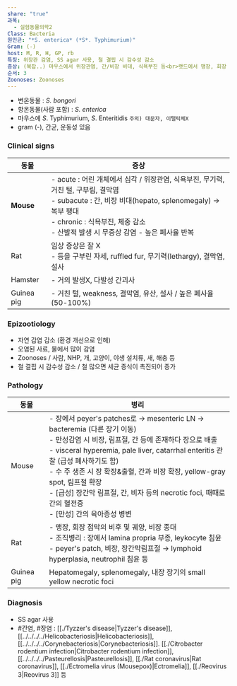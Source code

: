 ```yaml
---
share: "true"
과목:
  - 실험동물의학2
Class: Bacteria
원인균: "*S. enterica* (*S*. Typhimurium)"
Gram: (-)
host: M, R, H, GP, rb
특징: 위장관 감염, SS agar 사용, 철 결핍 시 감수성 감소
증상: (복잡..) 마우스에서 위장관염, 간/비장 비대, 식욕부진 등<br>랫드에서 맹장, 회장 점막의 비후 및 궤양
순서: 3
Zoonoses: Zoonoses
---
```

- 변온동물 : *S. bongori*
- 항온동물(사람 포함) : *S. enterica*
- 마우스에 *S*. Typhimurium, *S*. Enteritidis `주의) 대문자, 이탤릭체X`
- gram (-), 간균, 운동성 있음
### Clinical signs

| 동물         | 증상                                                                                                                                                                        |
| ---------- | ------------------------------------------------------------------------------------------------------------------------------------------------------------------------- |
| **Mouse**  | - acute : 어린 개체에서 심각 / 위장관염, 식욕부진, 무기력, 거친 털, 구부림, 결막염<br>- subacute : 간, 비장 비대(hepato, splenomegaly) → 복부 팽대<br>- chronic : 식욕부진, 체중 감소<br>- 산발적 발생 시 무증상 감염 - 높은 폐사율 반복 |
| Rat        | 임상 증상은 잘 X<br>- 등을 구부린 자세, ruffled fur, 무기력(lethargy), 결막염, 설사                                                                                                            |
| Hamster    | - 거의 발생X, 다발성 간괴사                                                                                                                                                         |
| Guinea pig | - 거친 털, weakness, 결막염, 유산, 설사 / 높은 폐사율(50-100%)                                                                                                                           |
### Epizootiology
- 자연 감염 감소 (환경 개선으로 인해)
- 오염된 사료, 물에서 많이 감염
- Zoonoses / 사람, NHP, 개, 고양이, 야생 설치류, 새, 해충 등
- 철 결핍 시 감수성 감소 / 철 많으면 세균 증식이 촉진되어 증가

### Pathology

| 동물         | 병리                                                                                                                                                                                                                                                                                                                 |
| ---------- | ------------------------------------------------------------------------------------------------------------------------------------------------------------------------------------------------------------------------------------------------------------------------------------------------------------------ |
| Mouse      | - 장에서 peyer's patches로 → mesenteric LN → bacteremia (다른 장기 이동)<br>- 만성감염 시 비장, 림프절, 간 등에 존재하다 장으로 배출<br>- visceral hyperemia, pale liver, catarrhal enteritis 관찰 (급성 폐사하기도 함)<br>- 수 주 생존 시 장 확장&출혈, 간과 비장 확장, yellow-gray spot, 림프절 확장<br>- [급성] 장간막 림프절, 간, 비자 등의 necrotic foci, 때때로 간의 혈전증<br>- [만성] 간의 육아종성 병변 |
| Rat        | - 맹장, 회장 점막의 비후 및 궤양, 비장 종대<br>- 조직병리 : 장에서  lamina propria 부종, leykocyte 침윤<br>- peyer's patch, 비장, 장간막림프절 → lymphoid hyperplasia, neutrophil 침윤 등                                                                                                                                                                |
| Guinea pig | Hepatomegaly, splenomegaly, 내장 장기의 small yellow necrotic foci                                                                                                                                                                                                                                                      |
### Diagnosis
- SS agar 사용
- #간염, #장염 : [[./Tyzzer's disease|Tyzzer's disease]], [[../../../../Helicobacteriosis|Helicobacteriosis]], [[../../../../Corynebacteriosis|Corynebacteriosis]]. [[./Citrobacter rodentium infection|Citrobacter rodentium infection]], [[../../../../Pasteurellosis|Pasteurellosis]], [[./Rat coronavirus|Rat coronavirus]], [[./Ectromelia virus (Mousepox)|Ectromelia]], [[./Reovirus 3|Reovirus 3]] 등